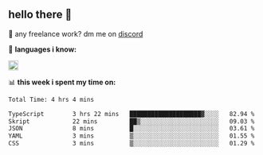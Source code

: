 ## hello there 👋

💼 any freelance work? dm me on [discord](https://discord.com/users/577571414186393661/)

🌸 **languages ​i know:**  

<img height="20" src="https://skillicons.dev/icons?i=js,ts,html,css,php,py,java&perline=50">

📊 **this week i spent my time on:**
<!--START_SECTION:waka-->

```txt
Total Time: 4 hrs 4 mins

TypeScript        3 hrs 22 mins   ████████████████████▓░░░░   82.94 %
Skript            22 mins         ██▒░░░░░░░░░░░░░░░░░░░░░░   09.03 %
JSON              8 mins          █░░░░░░░░░░░░░░░░░░░░░░░░   03.61 %
YAML              3 mins          ▒░░░░░░░░░░░░░░░░░░░░░░░░   01.55 %
CSS               3 mins          ▒░░░░░░░░░░░░░░░░░░░░░░░░   01.29 %
```

<!--END_SECTION:waka-->
